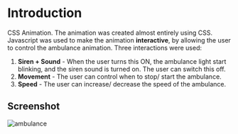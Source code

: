 # Introduction
CSS Animation. The animation was created almost entirely using CSS. Javascript was used to make the animation **interactive**, by allowing the user to control the ambulance animation. Three interactions were used:
1. **Siren + Sound** - When the user turns this ON, the ambulance light start blinking, and the siren sound is turned on. The user can switch this off.
2. **Movement** - The user can control when to stop/ start the ambulance.
3. **Speed** - The user can increase/ decrease the speed of the ambulance.

## Screenshot

![ambulance](https://user-images.githubusercontent.com/58306478/119171559-c0295f00-ba32-11eb-9d55-fcfbe3688c45.jpg)
